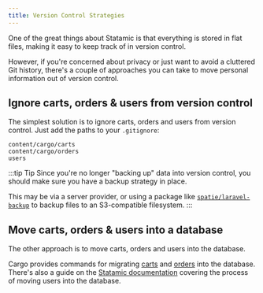 ```yaml
---
title: Version Control Strategies
---
```


One of the great things about Statamic is that everything is stored in flat files, making it easy to keep track of in version control. 

However, if you're concerned about privacy or just want to avoid a cluttered Git history, there's a couple of approaches you can take to move personal information out of version control.

## Ignore carts, orders & users from version control
The simplest solution is to ignore carts, orders and users from version control. Just add the paths to your `.gitignore`:

```
content/cargo/carts
content/cargo/orders
users
```

:::tip Tip
Since you're no longer "backing up" data into version control, you should make sure you have a backup strategy in place.

This may be via a server provider, or using a package like [`spatie/laravel-backup`](https://github.com/spatie/laravel-backup) to backup files to an S3-compatible filesystem.
:::

## Move carts, orders & users into a database
The other approach is to move carts, orders and users into the database. 

Cargo provides commands for migrating [carts](/docs/carts#database) and [orders](/docs/orders#database) into the database. There's also a guide on the [Statamic documentation](https://statamic.dev/tips/storing-users-in-a-database) covering the process of moving users into the database.